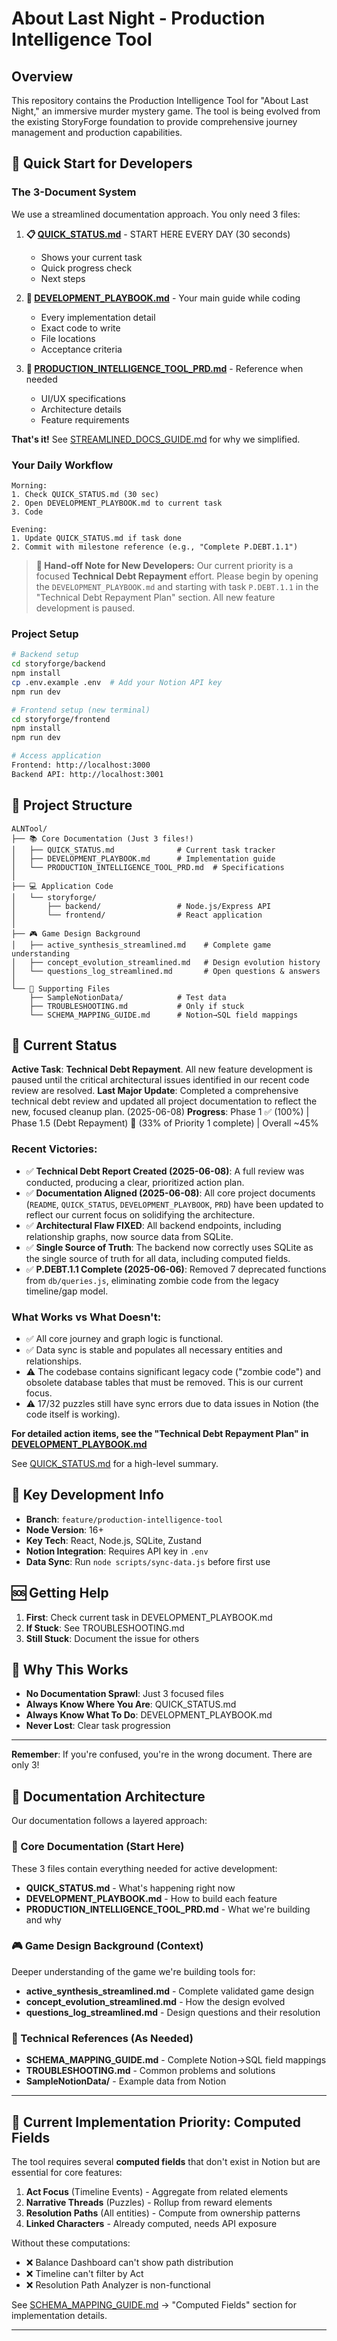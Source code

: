 # About Last Night - Production Intelligence Tool

## Overview

This repository contains the Production Intelligence Tool for "About Last Night," an immersive murder mystery game. The tool is being evolved from the existing StoryForge foundation to provide comprehensive journey management and production capabilities.

## 🚀 Quick Start for Developers

### The 3-Document System

We use a streamlined documentation approach. You only need 3 files:

1. **📋 [QUICK_STATUS.md](./QUICK_STATUS.md)** - START HERE EVERY DAY (30 seconds)
   - Shows your current task
   - Quick progress check
   - Next steps

2. **📖 [DEVELOPMENT_PLAYBOOK.md](./DEVELOPMENT_PLAYBOOK.md)** - Your main guide while coding
   - Every implementation detail
   - Exact code to write
   - File locations
   - Acceptance criteria

3. **📄 [PRODUCTION_INTELLIGENCE_TOOL_PRD.md](./PRODUCTION_INTELLIGENCE_TOOL_PRD.md)** - Reference when needed
   - UI/UX specifications
   - Architecture details
   - Feature requirements

**That's it!** See [STREAMLINED_DOCS_GUIDE.md](./STREAMLINED_DOCS_GUIDE.md) for why we simplified.

### Your Daily Workflow

```
Morning:
1. Check QUICK_STATUS.md (30 sec)
2. Open DEVELOPMENT_PLAYBOOK.md to current task
3. Code

Evening:
1. Update QUICK_STATUS.md if task done
2. Commit with milestone reference (e.g., "Complete P.DEBT.1.1")
```
> **🚨 Hand-off Note for New Developers:** Our current priority is a focused **Technical Debt Repayment** effort. Please begin by opening the `DEVELOPMENT_PLAYBOOK.md` and starting with task `P.DEBT.1.1` in the "Technical Debt Repayment Plan" section. All new feature development is paused.

### Project Setup

```bash
# Backend setup
cd storyforge/backend
npm install
cp .env.example .env  # Add your Notion API key
npm run dev

# Frontend setup (new terminal)
cd storyforge/frontend
npm install
npm run dev

# Access application
Frontend: http://localhost:3000
Backend API: http://localhost:3001
```

## 📁 Project Structure

```
ALNTool/
├── 📚 Core Documentation (Just 3 files!)
│   ├── QUICK_STATUS.md              # Current task tracker
│   ├── DEVELOPMENT_PLAYBOOK.md      # Implementation guide  
│   └── PRODUCTION_INTELLIGENCE_TOOL_PRD.md  # Specifications
│
├── 💻 Application Code
│   └── storyforge/
│       ├── backend/                 # Node.js/Express API
│       └── frontend/                # React application
│
├── 🎮 Game Design Background
│   ├── active_synthesis_streamlined.md    # Complete game understanding
│   ├── concept_evolution_streamlined.md   # Design evolution history
│   └── questions_log_streamlined.md       # Open questions & answers
│
└── 📁 Supporting Files
    ├── SampleNotionData/            # Test data
    ├── TROUBLESHOOTING.md           # Only if stuck
    └── SCHEMA_MAPPING_GUIDE.md      # Notion→SQL field mappings
```

## 🎯 Current Status

**Active Task**: **Technical Debt Repayment**. All new feature development is paused until the critical architectural issues identified in our recent code review are resolved.
**Last Major Update**: Completed a comprehensive technical debt review and updated all project documentation to reflect the new, focused cleanup plan. (2025-06-08)
**Progress**: Phase 1 ✅ (100%) | Phase 1.5 (Debt Repayment) 🚧 (33% of Priority 1 complete) | Overall ~45%

### Recent Victories:
- ✅ **Technical Debt Report Created (2025-06-08)**: A full review was conducted, producing a clear, prioritized action plan.
- ✅ **Documentation Aligned (2025-06-08)**: All core project documents (`README`, `QUICK_STATUS`, `DEVELOPMENT_PLAYBOOK`, `PRD`) have been updated to reflect our current focus on solidifying the architecture.
- ✅ **Architectural Flaw FIXED**: All backend endpoints, including relationship graphs, now source data from SQLite.
- ✅ **Single Source of Truth**: The backend now correctly uses SQLite as the single source of truth for all data, including computed fields.
- ✅ **P.DEBT.1.1 Complete (2025-06-06)**: Removed 7 deprecated functions from `db/queries.js`, eliminating zombie code from the legacy timeline/gap model.

### What Works vs What Doesn't:
- ✅ All core journey and graph logic is functional.
- ✅ Data sync is stable and populates all necessary entities and relationships.
- ⚠️ The codebase contains significant legacy code ("zombie code") and obsolete database tables that must be removed. This is our current focus.
- ⚠️ 17/32 puzzles still have sync errors due to data issues in Notion (the code itself is working).

**For detailed action items, see the "Technical Debt Repayment Plan" in [DEVELOPMENT_PLAYBOOK.md](./DEVELOPMENT_PLAYBOOK.md)**

See [QUICK_STATUS.md](./QUICK_STATUS.md) for a high-level summary.

## 📝 Key Development Info

- **Branch**: `feature/production-intelligence-tool`
- **Node Version**: 16+
- **Key Tech**: React, Node.js, SQLite, Zustand
- **Notion Integration**: Requires API key in `.env`
- **Data Sync**: Run `node scripts/sync-data.js` before first use

## 🆘 Getting Help

1. **First**: Check current task in DEVELOPMENT_PLAYBOOK.md
2. **If Stuck**: See TROUBLESHOOTING.md
3. **Still Stuck**: Document the issue for others

## 🎉 Why This Works

- **No Documentation Sprawl**: Just 3 focused files
- **Always Know Where You Are**: QUICK_STATUS.md
- **Always Know What To Do**: DEVELOPMENT_PLAYBOOK.md  
- **Never Lost**: Clear task progression

---

**Remember**: If you're confused, you're in the wrong document. There are only 3!

## 📖 Documentation Architecture

Our documentation follows a layered approach:

### 🎯 Core Documentation (Start Here)
These 3 files contain everything needed for active development:
- **QUICK_STATUS.md** - What's happening right now
- **DEVELOPMENT_PLAYBOOK.md** - How to build each feature
- **PRODUCTION_INTELLIGENCE_TOOL_PRD.md** - What we're building and why

### 🎮 Game Design Background (Context)
Deeper understanding of the game we're building tools for:
- **active_synthesis_streamlined.md** - Complete validated game design
- **concept_evolution_streamlined.md** - How the design evolved
- **questions_log_streamlined.md** - Design questions and their resolution

### 🔧 Technical References (As Needed)
- **SCHEMA_MAPPING_GUIDE.md** - Complete Notion→SQL field mappings
- **TROUBLESHOOTING.md** - Common problems and solutions
- **SampleNotionData/** - Example data from Notion

---

## 🚨 Current Implementation Priority: Computed Fields

The tool requires several **computed fields** that don't exist in Notion but are essential for core features:

1. **Act Focus** (Timeline Events) - Aggregate from related elements
2. **Narrative Threads** (Puzzles) - Rollup from reward elements  
3. **Resolution Paths** (All entities) - Compute from ownership patterns
4. **Linked Characters** - Already computed, needs API exposure

Without these computations:
- ❌ Balance Dashboard can't show path distribution
- ❌ Timeline can't filter by Act
- ❌ Resolution Path Analyzer is non-functional

See [SCHEMA_MAPPING_GUIDE.md](./SCHEMA_MAPPING_GUIDE.md) → "Computed Fields" section for implementation details.

---
